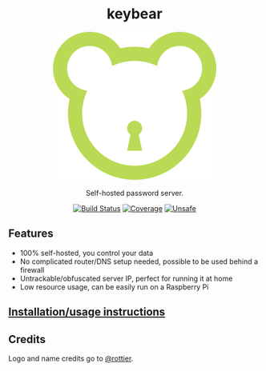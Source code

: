 <div align="center">
   <h1>keybear</h1>

   <img src="assets/logo.svg" alt="Keybear"/>

   Self-hosted password server.

   <a href="https://actions-badge.atrox.dev/keybear/keybear/goto"><img src="https://github.com/keybear/keybear/workflows/Test/badge.svg" alt="Build Status"/></a>
   <a href="https://codecov.io/gh/keybear/keybear"><img src="https://codecov.io/gh/keybear/keybear/branch/main/graph/badge.svg?token=32C44QK5R9" alt="Coverage"/></a>
   <a href="https://github.com/rust-secure-code/safety-dance/"><img src="https://img.shields.io/badge/unsafe-forbidden-brightgreen.svg" alt="Unsafe"/></a>
</div>

## Features

- 100% self-hosted, you control your data
- No complicated router/DNS setup needed, possible to be used behind a firewall
- Untrackable/obfuscated server IP, perfect for running it at home
- Low resource usage, can be easily run on a Raspberry Pi

## [Installation/usage instructions](https://keybear.github.io/keybear/)

## Credits

Logo and name credits go to [@rottier](https://github.com/rottier).
